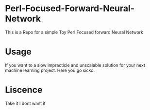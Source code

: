 # Perl-Focused-Forward-Neural-Network
This is a Repo for a simple Toy Perl Focused forward Neural Network
# Usage
If you want to a slow impracticle and unscalable solution for your next machine learning project.
Here you go sicko.
# Liscence
Take it I dont want it
